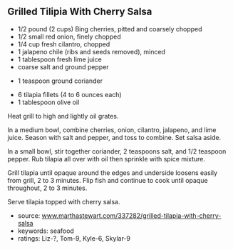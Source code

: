 Grilled Tilipia With Cherry Salsa
---------------------------------

- 1/2 pound (2 cups) Bing cherries, pitted and coarsely chopped
- 1/2 small red onion, finely chopped
- 1/4 cup fresh cilantro, chopped
- 1 jalapeno chile (ribs and seeds removed), minced
- 1 tablespoon fresh lime juice
- coarse salt and ground pepper
<!-- -->
- 1 teaspoon ground coriander
<!-- -->
- 6 tilapia fillets (4 to 6 ounces each)
- 1 tablespoon olive oil

Heat grill to high and lightly oil grates.

In a medium bowl, combine cherries, onion, cilantro, jalapeno, and
lime juice.  Season with salt and pepper, and toss to combine.  Set
salsa aside.

In a small bowl, stir together coriander, 2 teaspoons salt, and 1/2
teaspoon pepper. Rub tilapia all over with oil then sprinkle with
spice mixture.

Grill tilapia until opaque around the edges and underside loosens
easily from grill, 2 to 3 minutes.  Flip fish and continue to cook
until opaque throughout, 2 to 3 minutes.

Serve tilapia topped with cherry salsa.

- source: www.marthastewart.com/337282/grilled-tilapia-with-cherry-salsa
- keywords: seafood
- ratings: Liz-?, Tom-9, Kyle-6, Skylar-9
